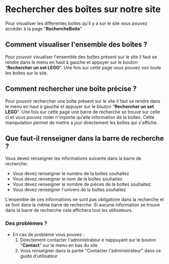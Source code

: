 # Rechercher des boîtes sur notre site

Pour visualiser les differentes boîtes qu'il y a sur le site vous pouvez accéder à la page "**RechercheBoite**"

## Comment visualiser l'ensemble des boîtes ?

Pour pouvoir visualiser l'ensemble des boîtes présent sur le site il faut se rendre dans le menu en haut à gauche et appuyer sur le bouton "**Rechercher un set LEGO**". Une fois sur cette page vous pouvez voir toute les boîtes sur le site.

## Comment rechercher une boîte prècise ?

Pour pouvoir rechercher une boîte présent sur le site il faut se rendre dans le menu en haut à gauche et appuyer sur le bouton "**Rechercher un set LEGO**". Une fois sur cette page une barre de recherche se trouve sur celle ci et vous pouvez noter n'importe qu'elle information de la boîtes. Cette manipulation permet de mettre a jour directement les boîtes qui s'affiche.

## Que faut-il renseigner dans la barre de recherche ?

Vous devez renseigner les informations suivante dans la barre de recherche:
- Vous devez renseigner le numéro de la boîtes souhaitez
- Vous devez renseigner le nom de la boîtes souhaitez
- Vous devez renseigner le nombre de pièces de la boîtes souhaitez
- Vous devez renseigner l'univers de la boîtes souhaitez

L'ensemble de ces informations ne sont pas obligatoire dans la recherche et se font dans la même barre de recherche. Si aucune information se trouve dans la barre de recherche cela affichera tout les utilisateurs.

### Des problèmes ?

- En cas de problème vous pouvez : 
    1. Directement contacter l'administrateur e nappuyant sur le bouton "**Contact**" sur le menu en bas du site
    2. Vous renseigner dans la partie "Contacter l'administrateur" dans ce guide d'utilisateur
